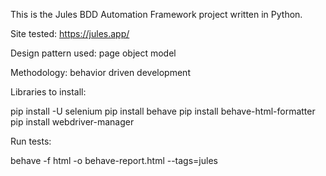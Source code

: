 This is the Jules BDD Automation Framework project written in Python.

Site tested: https://jules.app/

Design pattern used: page object model

Methodology: behavior driven development

Libraries to install:

pip install -U selenium
pip install behave
pip install behave-html-formatter
pip install webdriver-manager

Run tests:

behave -f html -o behave-report.html --tags=jules
